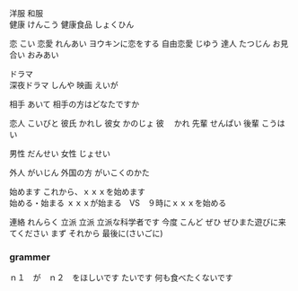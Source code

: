 洋服
和服			
健康				けんこう
健康食品			しょくひん

恋					こい
恋愛				れんあい		ヨウキンに恋をする
自由恋愛			じゆう
達人				たつじん
お見合い			おみあい



ドラマ		
深夜ドラマ			しんや
映画				えいが

相手				あいて			相手の方はどなたですか

恋人				こいびと
彼氏				かれし
彼女				かのじょ
彼　				かれ
先輩				せんぱい
後輩				こうはい


男性				だんせい
女性				じょせい

外人				がいじん
外国の方			がいこくのかた

始めます			これから、ｘｘｘを始めます		
始める・始まる		ｘｘｘが始まる　VS　９時にｘｘｘを始める


連絡				れんらく
立派				立派		立派な科学者です
今度				こんど
ぜひ				ぜひまた遊びに来てください
まず				それから			最後に(さいごに)



### grammer
ｎ１　が　ｎ２　をほしいです
たいです
何も食べたくないです



















